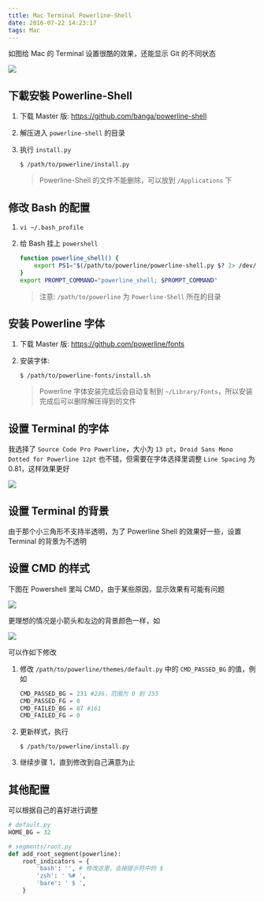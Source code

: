 ```yaml
---
title: Mac Terminal Powerline-Shell
date: 2016-07-22 14:23:17
tags: Mac
---
```

如图给 Mac 的 Terminal 设置很酷的效果，还能显示 Git 的不同状态

![](/img/mac/terminal-powershell.png)

<!--more-->

## 下載安裝 Powerline-Shell
1. 下载 Master 版: <https://github.com/banga/powerline-shell>
2. 解压进入 `powerline-shell` 的目录
3. 执行 `install.py`

    ```
    $ /path/to/powerline/install.py
    ```

    > Powerline-Shell 的文件不能删除，可以放到 `/Applications` 下

## 修改 Bash 的配置
1. `vi ~/.bash_profile`
2. 给 Bash 挂上 `powershell`

    ```bash
    function powerline_shell() {
        export PS1="$(/path/to/powerline/powerline-shell.py $? 2> /dev/null)"
    }
    export PROMPT_COMMAND="powerline_shell; $PROMPT_COMMAND"
    ```

    > 注意: `/path/to/powerline` 为 `Powerline-Shell` 所在的目录

## 安装 Powerline 字体
1. 下载 Master 版: <https://github.com/powerline/fonts>
2. 安装字体:

    ```
    $ /path/to/powerline-fonts/install.sh
    ```

    > Powerline 字体安装完成后会自动复制到 `~/Library/Fonts`，所以安装完成后可以删除解压得到的文件

## 设置 Terminal 的字体
我选择了 `Source Code Pro Powerline`，大小为 `13 pt`，`Droid Sans Mono Dotted for Powerline 12pt` 也不错，但需要在字体选择里调整 `Line Spacing` 为 0.81，这样效果更好

![](/img/mac/terminal-font.png)

## 设置 Terminal 的背景
由于那个小三角形不支持半透明，为了 Powerline Shell 的效果好一些，设置 Terminal 的背景为不透明

## 设置 CMD 的样式
下图在 Powershell 里叫 CMD，由于某些原因，显示效果有可能有问题

![](/img/mac/terminal-powershell-cmd-bad.png)

更理想的情况是小箭头和左边的背景颜色一样，如

![](/img/mac/terminal-powershell-cmd.png)

可以作如下修改

1. 修改 `/path/to/powerline/themes/default.py` 中的 `CMD_PASSED_BG` 的值，例如

    ```python
    CMD_PASSED_BG = 231 #236，范围为 0 到 255
    CMD_PASSED_FG = 0
    CMD_FAILED_BG = 87 #161
    CMD_FAILED_FG = 0
    ```
2. 更新样式，执行

    ```
    $ /path/to/powerline/install.py
    ```
3. 继续步骤 1，直到修改到自己满意为止

## 其他配置
可以根据自己的喜好进行调整

```python
# default.py
HOME_BG = 32
```

```python
# segments/root.py
def add_root_segment(powerline):
    root_indicators = {
        'bash': '', # 修改这里，去掉提示符中的 $
        'zsh': ' %# ',
        'bare': ' $ ',
    }
```




